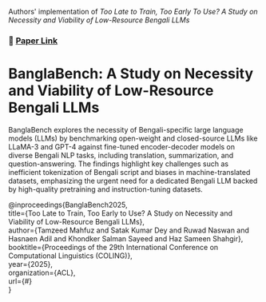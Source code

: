 Authors' implementation of *Too Late to Train, Too Early To Use? A Study on Necessity and Viability of Low-Resource Bengali LLMs*

### 📄 [Paper Link](https://arxiv.org/pdf/2407.00416)  
# BanglaBench: A Study on Necessity and Viability of Low-Resource Bengali LLMs
BanglaBench explores the necessity of Bengali-specific large language models (LLMs) by benchmarking open-weight and closed-source LLMs like LLaMA-3 and GPT-4 against fine-tuned encoder-decoder models on diverse Bengali NLP tasks, including translation, summarization, and question-answering. The findings highlight key challenges such as inefficient tokenization of Bengali script and biases in machine-translated datasets, emphasizing the urgent need for a dedicated Bengali LLM backed by high-quality pretraining and instruction-tuning datasets.

@inproceedings{BanglaBench2025,  
  title={Too Late to Train, Too Early to Use? A Study on Necessity and Viability of Low-Resource Bengali LLMs},  
  author={Tamzeed Mahfuz and Satak Kumar Dey and Ruwad Naswan and Hasnaen Adil and Khondker Salman Sayeed and Haz Sameen Shahgir},  
  booktitle={Proceedings of the 29th International Conference on Computational Linguistics (COLING)},  
  year={2025},  
  organization={ACL},  
  url={#}  
}  
